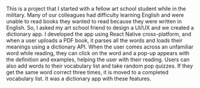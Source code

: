 
This is a project that I started with a fellow art school student while in the military. Many of our colleagues had difficulty learning English and were unable to read books they wanted to read because they were written in English. So, I asked my art school friend to design a UI/UX and we created a dictionary app. I developed the app using React Native cross-platform, and when a user uploads a PDF book, it parses all the words and loads their meanings using a dictionary API. When the user comes across an unfamiliar word while reading, they can click on the word and a pop-up appears with the definition and examples, helping the user with their reading. Users can also add words to their vocabulary list and take random pop quizzes. If they get the same word correct three times, it is moved to a completed vocabulary list. It was a dictionary app with these features.

